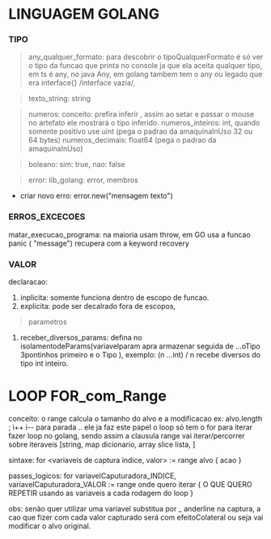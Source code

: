 # LINGUAGEM GOLANG

### TIPO
> any_qualquer_formato:
para descobrir o tipoQualquerFormato é só ver o tipo da funcao que printa no console ja que ela aceita qualquer tipo, em ts é any, no java Any, em golang tambem tem o any ou legado que era interface{}  /interface vazia/,

> texto_string:
string

> numeros:
conceito: prefira inferir , assim ao setar e passar o mouse no artefato ele mostrará o tipo inferido.
numeros_inteiros: int, quando somente positivo use uint (pega o padrao da amaquinaInUso 32 ou 64 bytes)
numeros_decimais: float64 (pega o padrao da amaquinaInUso)

> boleano:
sim: true, nao: false

> error:
lib_golang: error, membros
  - criar novo erro: error.new("mensagem texto")

### ERROS_EXCECOES
matar_execucao_programa: na maioria usam throw, em GO usa a funcao panic ( "message") recupera com a keyword recovery

### VALOR
declaracao:
 1. inplicita: somente funciona dentro de escopo de funcao.
 2. explicita: pode ser decalrado fora de escopos,

> parametros
1. receber_diversos_params: defina no isolamentodeParams(variavelparam apra armazenar seguida de ...oTipo 3pontinhos primeiro e o Tipo ), exemplo: (n ...int) / n recebe diversos do tipo int inteiro.


# LOOP FOR_com_Range
  conceito: o range calcula o tamanho do alvo e a modificacao ex: alvo.length ; i++ i-- para parada .. ele ja faz este papel o loop  só tem o for para iterar fazer loop no golang, sendo assim a clausula range vai iterar/percorrer sobre iteraveis [string, map dicionario, array slice lista, ]

  sintaxe: for <variaveis de captura indice, valor> := range alvo { acao }

  passes_logicos: for variavelCaputuradora_INDICE, variavelCaputuradora_VALOR := range onde quero iterar { O QUE QUERO REPETIR usando as variaveis a cada rodagem do loop }

  obs: senão quer utilizar uma variavel substitua por _ anderline na captura, a cao que fizer com cada valor capturado será com efeitoColateral ou seja vai modificar o alvo original.


